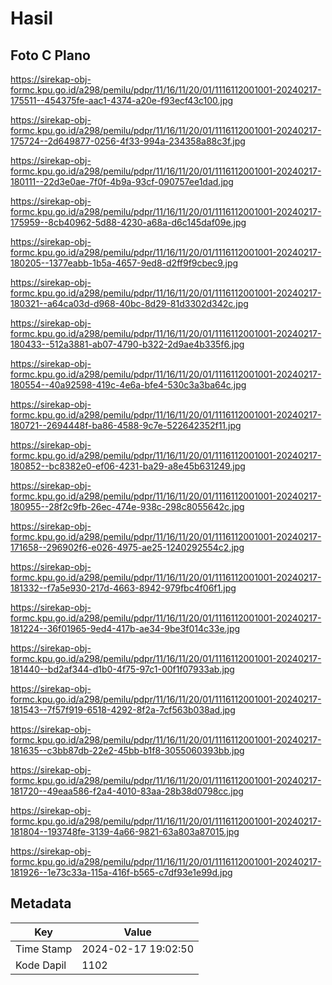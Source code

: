 # Hasil

## Foto C Plano

https://sirekap-obj-formc.kpu.go.id/a298/pemilu/pdpr/11/16/11/20/01/1116112001001-20240217-175511--454375fe-aac1-4374-a20e-f93ecf43c100.jpg

https://sirekap-obj-formc.kpu.go.id/a298/pemilu/pdpr/11/16/11/20/01/1116112001001-20240217-175724--2d649877-0256-4f33-994a-234358a88c3f.jpg

https://sirekap-obj-formc.kpu.go.id/a298/pemilu/pdpr/11/16/11/20/01/1116112001001-20240217-180111--22d3e0ae-7f0f-4b9a-93cf-090757ee1dad.jpg

https://sirekap-obj-formc.kpu.go.id/a298/pemilu/pdpr/11/16/11/20/01/1116112001001-20240217-175959--8cb40962-5d88-4230-a68a-d6c145daf09e.jpg

https://sirekap-obj-formc.kpu.go.id/a298/pemilu/pdpr/11/16/11/20/01/1116112001001-20240217-180205--1377eabb-1b5a-4657-9ed8-d2ff9f9cbec9.jpg

https://sirekap-obj-formc.kpu.go.id/a298/pemilu/pdpr/11/16/11/20/01/1116112001001-20240217-180321--a64ca03d-d968-40bc-8d29-81d3302d342c.jpg

https://sirekap-obj-formc.kpu.go.id/a298/pemilu/pdpr/11/16/11/20/01/1116112001001-20240217-180433--512a3881-ab07-4790-b322-2d9ae4b335f6.jpg

https://sirekap-obj-formc.kpu.go.id/a298/pemilu/pdpr/11/16/11/20/01/1116112001001-20240217-180554--40a92598-419c-4e6a-bfe4-530c3a3ba64c.jpg

https://sirekap-obj-formc.kpu.go.id/a298/pemilu/pdpr/11/16/11/20/01/1116112001001-20240217-180721--2694448f-ba86-4588-9c7e-522642352f11.jpg

https://sirekap-obj-formc.kpu.go.id/a298/pemilu/pdpr/11/16/11/20/01/1116112001001-20240217-180852--bc8382e0-ef06-4231-ba29-a8e45b631249.jpg

https://sirekap-obj-formc.kpu.go.id/a298/pemilu/pdpr/11/16/11/20/01/1116112001001-20240217-180955--28f2c9fb-26ec-474e-938c-298c8055642c.jpg

https://sirekap-obj-formc.kpu.go.id/a298/pemilu/pdpr/11/16/11/20/01/1116112001001-20240217-171658--296902f6-e026-4975-ae25-1240292554c2.jpg

https://sirekap-obj-formc.kpu.go.id/a298/pemilu/pdpr/11/16/11/20/01/1116112001001-20240217-181332--f7a5e930-217d-4663-8942-979fbc4f06f1.jpg

https://sirekap-obj-formc.kpu.go.id/a298/pemilu/pdpr/11/16/11/20/01/1116112001001-20240217-181224--36f01965-9ed4-417b-ae34-9be3f014c33e.jpg

https://sirekap-obj-formc.kpu.go.id/a298/pemilu/pdpr/11/16/11/20/01/1116112001001-20240217-181440--bd2af344-d1b0-4f75-97c1-00f1f07933ab.jpg

https://sirekap-obj-formc.kpu.go.id/a298/pemilu/pdpr/11/16/11/20/01/1116112001001-20240217-181543--7f57f919-6518-4292-8f2a-7cf563b038ad.jpg

https://sirekap-obj-formc.kpu.go.id/a298/pemilu/pdpr/11/16/11/20/01/1116112001001-20240217-181635--c3bb87db-22e2-45bb-b1f8-3055060393bb.jpg

https://sirekap-obj-formc.kpu.go.id/a298/pemilu/pdpr/11/16/11/20/01/1116112001001-20240217-181720--49eaa586-f2a4-4010-83aa-28b38d0798cc.jpg

https://sirekap-obj-formc.kpu.go.id/a298/pemilu/pdpr/11/16/11/20/01/1116112001001-20240217-181804--193748fe-3139-4a66-9821-63a803a87015.jpg

https://sirekap-obj-formc.kpu.go.id/a298/pemilu/pdpr/11/16/11/20/01/1116112001001-20240217-181926--1e73c33a-115a-416f-b565-c7df93e1e99d.jpg


## Metadata

| Key        | Value               |
| ---------- | ------------------- |
| Time Stamp | 2024-02-17 19:02:50 |
| Kode Dapil | 1102                |



